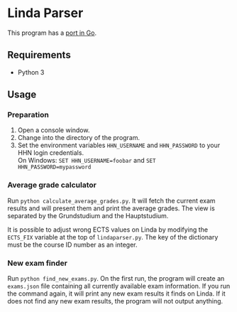 Linda Parser
============
This program has a [port in Go](https://github.com/srhnsn/go-lindaparser).

Requirements
------------
* Python 3

Usage
-----
### Preparation
1. Open a console window.
1. Change into the directory of the program.
1. Set the environment variables `HHN_USERNAME` and `HHN_PASSWORD` to your HHN login credentials.  
On Windows: `SET HHN_USERNAME=foobar` and `SET HHN_PASSWORD=mypassword`

### Average grade calculator
Run `python calculate_average_grades.py`. It will fetch the current exam results and will present them and print the average grades. The view is separated by the Grundstudium and the Hauptstudium.

It is possible to adjust wrong ECTS values on Linda by modifying the `ECTS_FIX` variable at the top of `lindaparser.py`. The key of the dictionary must be the course ID number as an integer.

### New exam finder
Run `python find_new_exams.py`. On the first run, the program will create an `exams.json` file containing all currently available exam information. If you run the command again, it will print any new exam results it finds on Linda. If it does not find any new exam results, the program will not output anything.
